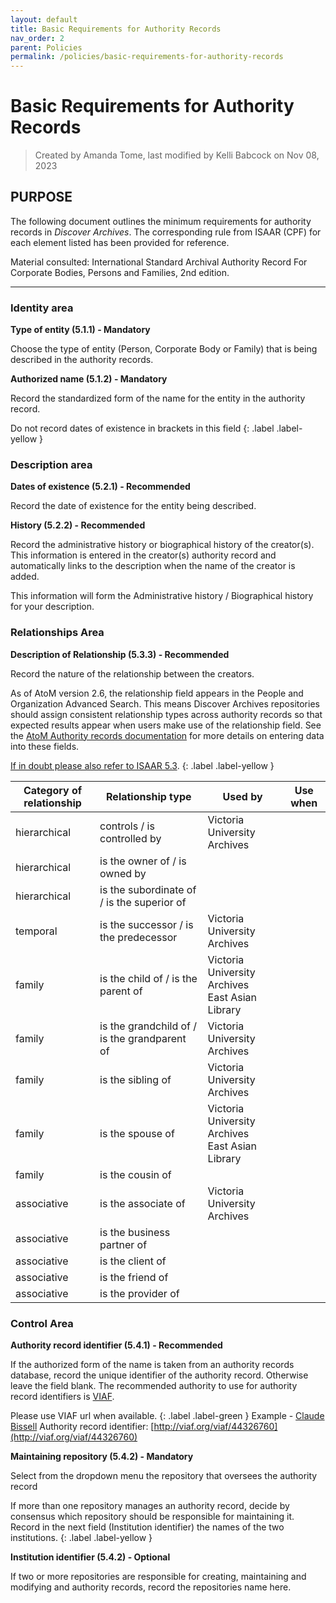 ```yaml
---
layout: default
title: Basic Requirements for Authority Records
nav_order: 2
parent: Policies
permalink: /policies/basic-requirements-for-authority-records
---
```


# Basic Requirements for Authority Records
> Created by Amanda Tome, last modified by Kelli Babcock on Nov 08, 2023

## PURPOSE
The following document outlines the minimum requirements for authority records in *Discover Archives*. The corresponding rule from ISAAR (CPF) for each element listed has been provided for reference.

Material consulted: International Standard Archival Authority Record For Corporate Bodies, Persons and Families, 2nd edition.

---

### Identity area

**Type of entity (5.1.1) - Mandatory**

Choose the type of entity (Person, Corporate Body or Family) that is being described in the authority records.

**Authorized name (5.1.2) - Mandatory**

Record the standardized form of the name for the entity in the authority record.

Do not record dates of existence in brackets in this field
{: .label .label-yellow }

### Description area

**Dates of existence (5.2.1) - Recommended**

Record the date of existence for the entity being described.

**History (5.2.2) - Recommended**

Record the administrative history or biographical history of the creator(s). This information is entered in the creator(s) authority record and automatically links to the description when the name of the creator is added.

This information will form the Administrative history / Biographical history for your description.

### Relationships Area

**Description of Relationship (5.3.3) - Recommended**

Record the nature of the relationship between the creators.

As of AtoM version 2.6, the relationship field appears in the People and Organization Advanced Search. This means Discover Archives repositories should assign consistent relationship types across authority records so that expected results appear when users make use of the relationship field. See the [AtoM Authority records documentation](https://www.accesstomemory.org/en/docs/latest/user-manual/add-edit-content/authority-records/) for more details on entering data into these fields.

[If in doubt please also refer to ISAAR 5.3](https://www.ica.org/sites/default/files/CBPS_Guidelines_ISAAR_Second-edition_EN.pdf).
{: .label .label-yellow }

| **Category of relationship** | **Relationship type**                        | **Used by**                                        | **Use when** |
|------------------------------|----------------------------------------------|----------------------------------------------------|--------------|
| hierarchical                 | controls / is controlled by                  | Victoria University Archives                       |              |
| hierarchical                 | is the owner of / is owned by                |                                                    |              |
| hierarchical                 | is the subordinate of / is the superior of   |                                                    |              |
| temporal                     | is the successor / is the predecessor        | Victoria University Archives                       |              |
| family                       | is the child of / is the parent of           | Victoria University Archives<br>East Asian Library |              |
| family                       | is the grandchild of / is the grandparent of | Victoria University Archives                       |              |
| family                       | is the sibling of                            | Victoria University Archives                       |              |
| family                       | is the spouse of                             | Victoria University Archives<br>East Asian Library |              |
| family                       | is the cousin of                             |                                                    |              |
| associative                  | is the associate of                          | Victoria University Archives                       |              |
| associative                  | is the business partner of                   |                                                    |              |
| associative                  | is the client of                             |                                                    |              |
| associative                  | is the friend of                             |                                                    |              |
| associative                  | is the provider of                           |                                                    |              |

### Control Area

**Authority record identifier (5.4.1) - Recommended**

If the authorized form of the name is taken from an authority records database, record the unique identifier of the authority record. Otherwise leave the field blank. The recommended authority to use for authority record identifiers is [VIAF](https://viaf.org/).

Please use VIAF url when available.
{: .label .label-green }
Example - [Claude Bissell](https://discoverarchives.library.utoronto.ca/index.php/bissell-claude-3)
Authority record identifier: [http://viaf.org/viaf/44326760](http://viaf.org/viaf/44326760)

**Maintaining repository (5.4.2) - Mandatory**

Select from the dropdown menu the repository that oversees the authority record

If more than one repository manages an authority record, decide by consensus which repository should be responsible for maintaining it. Record in the next field (Institution identifier) the names of the two institutions.
{: .label .label-yellow }

**Institution identifier (5.4.2) - Optional**

If two or more repositories are responsible for creating, maintaining and modifying and authority records, record the repositories name here.